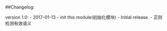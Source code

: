 ##Changelog:

version 1.0:
    - 2017-01-13
    - init this module(初始化模块)
    - Initial release.
    - 正则检测有效语义
